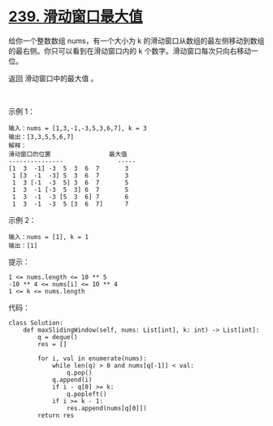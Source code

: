 # [239. 滑动窗口最大值](https://leetcode-cn.com/problems/sliding-window-maximum/)

给你一个整数数组 nums，有一个大小为 k 的滑动窗口从数组的最左侧移动到数组的最右侧。你只可以看到在滑动窗口内的 k 个数字。滑动窗口每次只向右移动一位。

返回 滑动窗口中的最大值 。

 

示例 1：
```
输入：nums = [1,3,-1,-3,5,3,6,7], k = 3
输出：[3,3,5,5,6,7]
解释：
滑动窗口的位置                最大值
---------------               -----
[1  3  -1] -3  5  3  6  7       3
 1 [3  -1  -3] 5  3  6  7       3
 1  3 [-1  -3  5] 3  6  7       5
 1  3  -1 [-3  5  3] 6  7       5
 1  3  -1  -3 [5  3  6] 7       6
 1  3  -1  -3  5 [3  6  7]      7
```
示例 2：
```
输入：nums = [1], k = 1
输出：[1]
```

提示：
```
1 <= nums.length <= 10 ** 5
-10 ** 4 <= nums[i] <= 10 ** 4
1 <= k <= nums.length
```

代码：
```python3
class Solution:
    def maxSlidingWindow(self, nums: List[int], k: int) -> List[int]:
        q = deque()
        res = []

        for i, val in enumerate(nums):
            while len(q) > 0 and nums[q[-1]] < val:
                q.pop()
            q.append(i)
            if i - q[0] >= k:
                q.popleft()
            if i >= k - 1:
                res.append(nums[q[0]])
        return res
```
